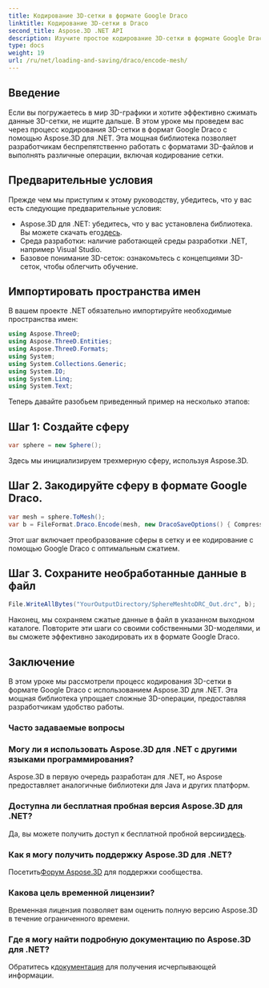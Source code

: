 ```yaml
---
title: Кодирование 3D-сетки в формате Google Draco
linktitle: Кодирование 3D-сетки в Draco
second_title: Aspose.3D .NET API
description: Изучите простое кодирование 3D-сетки в формате Google Draco с помощью Aspose.3D для .NET. Следуйте нашему пошаговому руководству. Эффективный, мощный и удобный для разработчиков!
type: docs
weight: 19
url: /ru/net/loading-and-saving/draco/encode-mesh/
---
```

## Введение
Если вы погружаетесь в мир 3D-графики и хотите эффективно сжимать данные 3D-сетки, не ищите дальше. В этом уроке мы проведем вас через процесс кодирования 3D-сетки в формат Google Draco с помощью Aspose.3D для .NET. Эта мощная библиотека позволяет разработчикам беспрепятственно работать с форматами 3D-файлов и выполнять различные операции, включая кодирование сетки.
## Предварительные условия
Прежде чем мы приступим к этому руководству, убедитесь, что у вас есть следующие предварительные условия:
-  Aspose.3D для .NET: убедитесь, что у вас установлена библиотека. Вы можете скачать его[здесь](https://releases.aspose.com/3d/net/).
- Среда разработки: наличие работающей среды разработки .NET, например Visual Studio.
- Базовое понимание 3D-сеток: ознакомьтесь с концепциями 3D-сеток, чтобы облегчить обучение.
## Импортировать пространства имен
В вашем проекте .NET обязательно импортируйте необходимые пространства имен:
```csharp
using Aspose.ThreeD;
using Aspose.ThreeD.Entities;
using Aspose.ThreeD.Formats;
using System;
using System.Collections.Generic;
using System.IO;
using System.Linq;
using System.Text;
```
Теперь давайте разобьем приведенный пример на несколько этапов:
## Шаг 1: Создайте сферу
```csharp
var sphere = new Sphere();
```
Здесь мы инициализируем трехмерную сферу, используя Aspose.3D.
## Шаг 2. Закодируйте сферу в формате Google Draco.
```csharp
var mesh = sphere.ToMesh();
var b = FileFormat.Draco.Encode(mesh, new DracoSaveOptions() { CompressionLevel = DracoCompressionLevel.Optimal });
```
Этот шаг включает преобразование сферы в сетку и ее кодирование с помощью Google Draco с оптимальным сжатием.
## Шаг 3. Сохраните необработанные данные в файл
```csharp
File.WriteAllBytes("YourOutputDirectory/SphereMeshtoDRC_Out.drc", b);
```
Наконец, мы сохраняем сжатые данные в файл в указанном выходном каталоге.
Повторите эти шаги со своими собственными 3D-моделями, и вы сможете эффективно закодировать их в формате Google Draco.
## Заключение
В этом уроке мы рассмотрели процесс кодирования 3D-сетки в формате Google Draco с использованием Aspose.3D для .NET. Эта мощная библиотека упрощает сложные 3D-операции, предоставляя разработчикам удобство работы.

### Часто задаваемые вопросы
### Могу ли я использовать Aspose.3D для .NET с другими языками программирования?
Aspose.3D в первую очередь разработан для .NET, но Aspose предоставляет аналогичные библиотеки для Java и других платформ.
### Доступна ли бесплатная пробная версия Aspose.3D для .NET?
 Да, вы можете получить доступ к бесплатной пробной версии[здесь](https://releases.aspose.com/).
### Как я могу получить поддержку Aspose.3D для .NET?
 Посетить[Форум Aspose.3D](https://forum.aspose.com/c/3d/18) для поддержки сообщества.
### Какова цель временной лицензии?
Временная лицензия позволяет вам оценить полную версию Aspose.3D в течение ограниченного времени.
### Где я могу найти подробную документацию по Aspose.3D для .NET?
 Обратитесь к[документация](https://reference.aspose.com/3d/net/) для получения исчерпывающей информации.